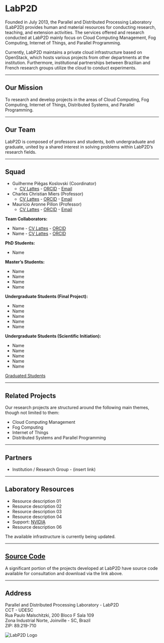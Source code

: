 <!-- LabP2D (English Version) -->

<h1>LabP2D</h1>

<p>
  Founded in July 2013, the Parallel and Distributed Processing Laboratory (LabP2D) provides human and material resources for conducting research, teaching, and extension activities. The services offered and research conducted at LabP2D mainly focus on Cloud Computing Management, Fog Computing, Internet of Things, and Parallel Programming.
</p>
<p>
  Currently, LabP2D maintains a private cloud infrastructure based on OpenStack, which hosts various projects from other departments at the institution. Furthermore, institutional partnerships between Brazilian and French research groups utilize the cloud to conduct experiments.
</p>

<hr>

<h2>Our Mission</h2>
<p>
  To research and develop projects in the areas of Cloud Computing, Fog Computing, Internet of Things, Distributed Systems, and Parallel Programming.
</p>

<hr>

<h2>Our Team</h2>
<p>
  LabP2D is composed of professors and students, both undergraduate and graduate, united by a shared interest in solving problems within LabP2D’s research fields.
</p>

<hr>

<h2>Squad</h2>

<ul>
  <li>Guilherme Piêgas Koslovski (Coordinator)
    <ul>
      <li>
        <a href="http://lattes.cnpq.br/2749773427704993" target="_blank" rel="noopener">CV Lattes</a> - 
        <a href="https://orcid.org/0000-0003-4936-1619" target="_blank" rel="noopener">ORCID</a> - 
        <a href="mailto:guilherme.koslovski@udesc.br">Email</a>
      </li>
    </ul>
  </li>

  <li>Charles Christian Miers (Professor)
    <ul>
      <li>
        <a href="http://lattes.cnpq.br/1630057446729066" target="_blank" rel="noopener">CV Lattes</a> - 
        <a href="https://orcid.org/0000-0002-1976-0478" target="_blank" rel="noopener">ORCID</a> - 
        <a href="mailto:charles.miers@udesc.br">Email</a>
      </li>
    </ul>
  </li>

  <li>Maurício Aronne Pillon (Professor)
    <ul>
      <li>
        <a href="http://lattes.cnpq.br/3752298390911021" target="_blank" rel="noopener">CV Lattes</a> - 
        <a href="https://orcid.org/0000-0001-7634-6823" target="_blank" rel="noopener">ORCID</a> - 
        <a href="mailto:mauricio.pillon@udesc.br">Email</a>
      </li>
    </ul>
  </li>
</ul>

<b>Team Collaborators:</b>
<ul>
  <li>Name - <a href="#" target="_blank" rel="noopener">CV Lattes</a> - <a href="#" target="_blank" rel="noopener">ORCID</a></li>
  <li>Name - <a href="#" target="_blank" rel="noopener">CV Lattes</a> - <a href="#" target="_blank" rel="noopener">ORCID</a></li>
</ul>

<b>PhD Students:</b>
<ul>
  <li>Name</li>
</ul>

<b>Master’s Students:</b>
<ul>
  <li>Name</li>
  <li>Name</li>
  <li>Name</li>
  <li>Name</li>
</ul>

<b>Undergraduate Students (Final Project):</b>
<ul>
  <li>Name</li>
  <li>Name</li>
  <li>Name</li>
  <li>Name</li>
  <li>Name</li>
</ul>

<b>Undergraduate Students (Scientific Initiation):</b>
<ul>
  <li>Name</li>
  <li>Name</li>
  <li>Name</li>
  <li>Name</li>
  <li>Name</li>
</ul>

<a href="https://paullollima.github.io/GraduatedStudents.html" target="_blank" rel="noopener">Graduated Students</a>

<hr>

<h2>Related Projects</h2>
<p>Our research projects are structured around the following main themes, though not limited to them:</p>

<ul>
  <li>Cloud Computing Management</li>
  <li>Fog Computing</li>
  <li>Internet of Things</li>
  <li>Distributed Systems and Parallel Programming</li>
</ul>

<hr>

<h2>Partners</h2>
<ul>
  <li>Institution / Research Group - (insert link)</li>
</ul>

<hr>

<h2>Laboratory Resources</h2>
<ul>
  <li>Resource description 01</li>
  <li>Resource description 02</li>
  <li>Resource description 03</li>
  <li>Resource description 04</li>
  <li>Support: <a href="https://www.nvidia.com" target="_blank" rel="noopener">NVIDIA</a></li>
  <li>Resource description 06</li>
</ul>

<p>The available infrastructure is currently being updated.</p>

<hr>

<h2><a href="https://paullollima.github.io/source-code.html" target="_blank" rel="noopener">Source Code</a></h2>
<p>A significant portion of the projects developed at LabP2D have source code available for consultation and download via the link above.</p>

<hr>

<h2>Address</h2>
<p>
  Parallel and Distributed Processing Laboratory - LabP2D <br>
  CCT - UDESC <br>
  Rua Paulo Malschitzki, 200  Bloco F Sala 109<br>
  Zona Industrial Norte, Joinville - SC, Brazil <br>
  ZIP: 89.219-710
</p>

<p>
  <img style="display: block; margin-left: auto; margin-right: auto;" src="https://paullollima.github.io/img/logo7.png" alt="LabP2D Logo" />  <!--img/logo2.png-->
</p>

